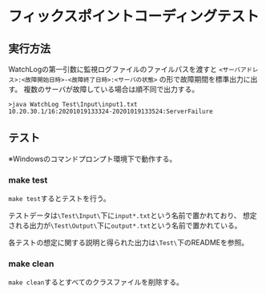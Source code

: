 # フィックスポイントコーディングテスト
## 実行方法
WatchLogの第一引数に監視ログファイルのファイルパスを渡すと
`<サーバアドレス>:<故障開始日時>-<故障終了日時>:<サーバの状態>`
の形で故障期間を標準出力に出す。
複数のサーバが故障している場合は順不同で出力する。

```
>java WatchLog Test\Input\input1.txt
10.20.30.1/16:20201019133324-20201019133524:ServerFailure
```

## テスト
※Windowsのコマンドプロンプト環境下で動作する。

### make test
`make test`するとテストを行う。

テストデータは`\Test\Input\`下に`input*.txt`という名前で置かれており、
想定される出力が`\Test\Output\`下に`output*.txt`という名前で置かれている。

各テストの想定に関する説明と得られた出力は`\Test\`下のREADMEを参照。

### make clean
`make clean`するとすべてのクラスファイルを削除する。